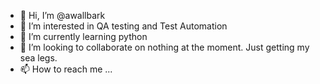 - 👋 Hi, I’m @awallbark
- 👀 I’m interested in QA testing and Test Automation
- 🌱 I’m currently learning python
- 💞️ I’m looking to collaborate on nothing at the moment. Just getting my sea legs.
- 📫 How to reach me ...

<!---
awallbark/awallbark is a ✨ special ✨ repository because its `README.md` (this file) appears on your GitHub profile.
You can click the Preview link to take a look at your changes.
--->
